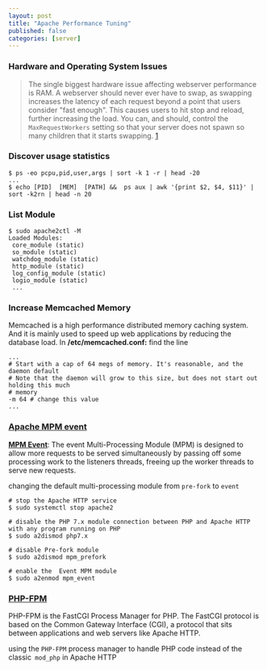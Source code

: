 ```yaml
---
layout: post
title: "Apache Performance Tuning"
published: false
categories: [server]
---
```


### Hardware and Operating System Issues
> The single biggest hardware issue affecting webserver performance is RAM. A webserver should never ever have to swap, as swapping increases the latency of each request beyond a point that users consider "fast enough". This causes users to hit stop and reload, further increasing the load. You can, and should, control the `MaxRequestWorkers` setting so that your server does not spawn so many children that it starts swapping. [1][1]

### Discover usage statistics
```shell
$ ps -eo pcpu,pid,user,args | sort -k 1 -r | head -20
...
$ echo [PID]  [MEM]  [PATH] &&  ps aux | awk '{print $2, $4, $11}' | sort -k2rn | head -n 20
```

### List Module
```
$ sudo apache2ctl -M
Loaded Modules:
 core_module (static)
 so_module (static)
 watchdog_module (static)
 http_module (static)
 log_config_module (static)
 logio_module (static)
 ...
```

### Increase Memcached Memory
Memcached is a high performance distributed memory caching system. And it is mainly used to speed up web applications by reducing the database load.
In **/etc/memcached.conf:** find the line
```
...
# Start with a cap of 64 megs of memory. It's reasonable, and the daemon default
# Note that the daemon will grow to this size, but does not start out holding this much
# memory
-m 64 # change this value
...
```

### [Apache MPM event][2]
[**MPM Event**][4]: The event Multi-Processing Module (MPM) is designed to allow more requests to be served simultaneously by passing off some processing work to the listeners threads, freeing up the worker threads to serve new requests.

changing the default multi-processing module from `pre-fork` to `event`

```shell
# stop the Apache HTTP service
$ sudo systemctl stop apache2

# disable the PHP 7.x module connection between PHP and Apache HTTP with any program running on PHP
$ sudo a2dismod php7.x

# disable Pre-fork module
$ sudo a2dismod mpm_prefork

# enable the  Event MPM module
$ sudo a2enmod mpm_event
```

### [PHP-FPM][5]
PHP-FPM is the FastCGI Process Manager for PHP. The FastCGI protocol is based on the Common Gateway Interface (CGI), a protocol that sits between applications and web servers like Apache HTTP.

using the `PHP-FPM` process manager to handle PHP code instead of the classic` mod_php` in Apache HTTP



[1]: https://httpd.apache.org/docs/2.4/misc/perf-tuning.html "Hardware and Operating System Issues"
[2]: https://www.digitalocean.com/community/tutorials/how-to-configure-apache-http-with-mpm-event-and-php-fpm-on-ubuntu-18-04 "Configure Apache HTTP with MPM Event"
[3]: https://www.thomas-krenn.com/en/wiki/Apache_Performance_Tuning_Options "Apache Performance Tuning Options"
[4]: https://httpd.apache.org/docs/2.4/mod/event.html "Apache MPM event"
[5]: https://php-fpm.org/ "PHP-FPM"

